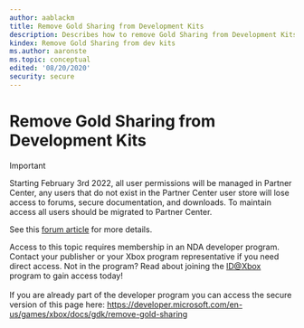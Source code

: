 ```yaml
---
author: aablackm
title: Remove Gold Sharing from Development Kits
description: Describes how to remove Gold Sharing from Development Kits.
kindex: Remove Gold Sharing from dev kits
ms.author: aaronste
ms.topic: conceptual
edited: '08/20/2020'
security: secure
---
```


# Remove Gold Sharing from Development Kits
> [!IMPORTANT]
> Starting February 3rd 2022, all user permissions will be managed in Partner Center, any users that do not exist in the Partner Center user store will lose access to forums, secure documentation, and downloads. To maintain access all users should be migrated to Partner Center. <p></p>See this <a href="https://forums.xboxlive.com/articles/132187/breaking-change-user-access-for-forums-secure-docu.html">forum article</a> for more details.  

 Access to this topic requires membership in an NDA developer program. Contact your publisher or your Xbox program representative if you need direct access. Not in the program? Read about joining the <a href="https://www.xbox.com/Developers/id">ID@Xbox</a> program to gain access today!  <br/><br/>If you are already part of the developer program you can access the secure version of this page here: <a target="_blank" href="https://developer.microsoft.com/en-us/games/xbox/docs/gdk/remove-gold-sharing">https://developer.microsoft.com/en-us/games/xbox/docs/gdk/remove-gold-sharing</a>